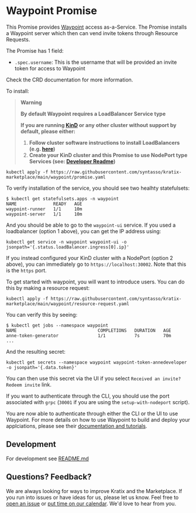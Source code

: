 # Waypoint Promise

This Promise provides [Waypoint](https://www.waypointproject.io/) access as-a-Service. The Promise installs a Waypoint server which then can vend invite tokens through Resource Requests.

The Promise has 1 field:
- `.spec.username`: This is the username that will be provided an invite token for access to Waypoint

Check the CRD documentation for more information.

To install:

> **Warning**
> 
> **By default Waypoint requires a LoadBalancer Service type**
> 
> **If you are running [KinD](https://kind.sigs.k8s.io/docs/user/quick-start/) or any other cluster without support by default, please either:**
> 1. **Follow cluster software instructions to install LoadBalancers (e.g. [here](https://kind.sigs.k8s.io/docs/user/loadbalancer/))**
> 2. **Create your KinD cluster and this Promise to use NodePort type Services (see: [Developer Readme](./internal/README.md#switch-to-nodeport))**

```
kubectl apply -f https://raw.githubusercontent.com/syntasso/kratix-marketplace/main/waypoint/promise.yaml
```

To verify installation of the service, you should see two healhty statefulsets:
```
$ kubectl get statefulsets.apps -n waypoint
NAME              READY   AGE
waypoint-runner   1/1     10m
waypoint-server   1/1     10m
```

And you should be able to go to the `waypoint-ui` service. If you used a loadbalancer (option 1 above), you can get the IP address using:
```
kubectl get service -n waypoint waypoint-ui -o jsonpath='{.status.loadBalancer.ingress[0].ip}'
```

If you instead configured your KinD cluster with a NodePort (option 2 above), you can immediately go to `https://localhost:30002`. Note that this is the `https` port.

To get started with waypoint, you will want to introduce users. You can do this by making a resource request:
```
kubectl apply -f https://raw.githubusercontent.com/syntasso/kratix-marketplace/main/waypoint/resource-request.yaml
```

You can verify this by seeing:
```
$ kubectl get jobs --namespace waypoint                                                                  
NAME                               COMPLETIONS   DURATION   AGE
anne-token-generator               1/1           7s         70m
...
```

And the resulting secret:
```
kubectl get secrets --namespace waypoint waypoint-token-annedeveloper -o jsonpath='{.data.token}'
```

You can then use this secret via the UI if you select `Received an invite? Redeem invite` link.

If you want to authenticate through the CLI, you should use the port associated with `grpc` (`30001` if you are using the `setup-with-nodeport` script).

You are now able to authenticate through either the CLI or the UI to use Waypoint. For more details on how to use Waypoint to build and deploy your applciations, please see their [documentation and tutorials](https://developer.hashicorp.com/waypoint/docs/getting-started).

## Development

For development see [README.md](./internal/README.md)

## Questions? Feedback?

We are always looking for ways to improve Kratix and the Marketplace. If you run into issues or have ideas for us, please let us know. Feel free to [open an issue](https://github.com/syntasso/kratix-marketplace/issues/new/choose) or [put time on our calendar](https://www.syntasso.io/contact-us). We'd love to hear from you.
